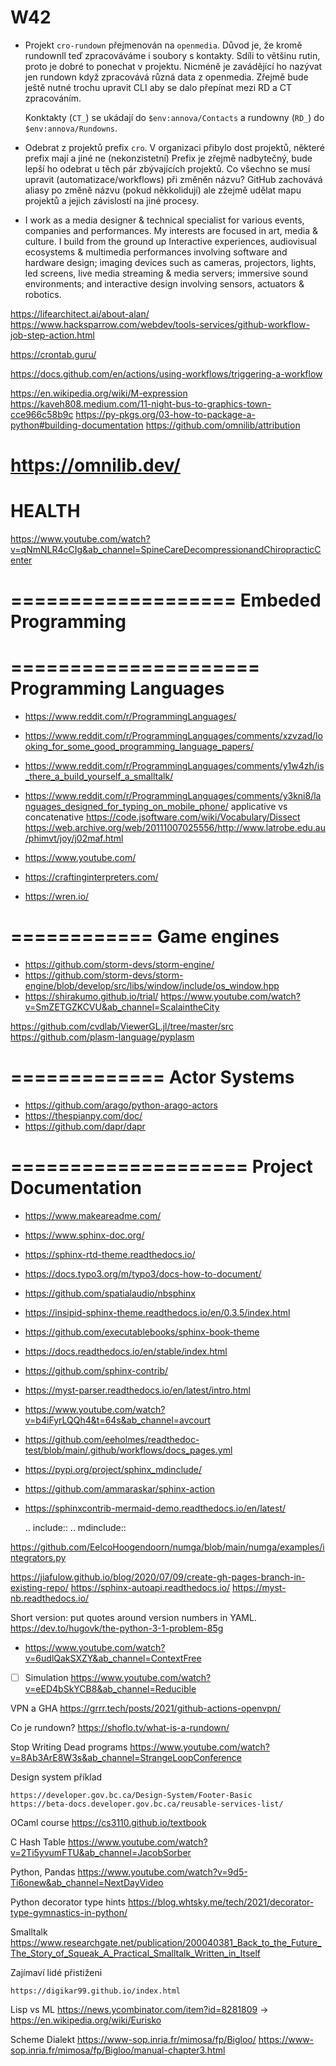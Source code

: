# W42

- Projekt `cro-rundown` přejmenován na `openmedia`.
  Důvod je, že kromě rundownll teď zpracováváme i soubory s kontakty.
  Sdíli to většinu rutin, proto je dobré to ponechat v projektu.
  Nicméně je zavádějící ho nazývat jen rundown když zpracovává různá data z openmedia.
  Zřejmě bude ještě nutné trochu upravit CLI aby se dalo přepínat mezi RD a CT zpracováním.

  Konktakty (`CT_`) se ukádají do `$env:annova/Contacts` a rundowny (`RD_`) do `$env:annova/Rundowns`.

- Odebrat z projektů prefix `cro`.
  V organizaci přibylo dost projektů, některé prefix mají a jiné ne (nekonzistetní)
  Prefix je zřejmě nadbytečný, bude lepší ho odebrat u těch pár zbývajících projektů.
  Co všechno se musí upravit (automatizace/workflows) při změněn názvu?
  GitHub zachovává aliasy po změně názvu (pokud někkolidují) ale zžejmě udělat mapu projektů a jejich
  závislostí na jiné procesy.

- I work as a media designer & technical specialist for various events,
companies and performances. My interests are focused in art, media & culture.
I build from the ground up Interactive experiences, audiovisual ecosystems & multimedia
performances involving software and hardware design; imaging devices such as cameras,
projectors, lights, led screens, live media streaming & media servers; immersive sound
environments; and interactive design involving sensors, actuators & robotics.

https://lifearchitect.ai/about-alan/
https://www.hacksparrow.com/webdev/tools-services/github-workflow-job-step-action.html

https://crontab.guru/

https://docs.github.com/en/actions/using-workflows/triggering-a-workflow

https://en.wikipedia.org/wiki/M-expression
https://kaveh808.medium.com/11-night-bus-to-graphics-town-cce966c58b9c
https://py-pkgs.org/03-how-to-package-a-python#building-documentation
https://github.com/omnilib/attribution

https://omnilib.dev/
======
HEALTH
======

https://www.youtube.com/watch?v=qNmNLR4cCIg&ab_channel=SpineCareDecompressionandChiropracticCenter


===================
Embeded Programming
===================


=====================
Programming Languages
=====================
* https://www.reddit.com/r/ProgrammingLanguages/
* https://www.reddit.com/r/ProgrammingLanguages/comments/xzvzad/looking_for_some_good_programming_language_papers/
* https://www.reddit.com/r/ProgrammingLanguages/comments/y1w4zh/is_there_a_build_yourself_a_smalltalk/
* https://www.reddit.com/r/ProgrammingLanguages/comments/y3kni8/languages_designed_for_typing_on_mobile_phone/
  applicative vs concatenative
https://code.jsoftware.com/wiki/Vocabulary/Dissect
https://web.archive.org/web/20111007025556/http://www.latrobe.edu.au/phimvt/joy/j02maf.html
* https://www.youtube.com/

* https://craftinginterpreters.com/
* https://wren.io/

============
Game engines
============
* https://github.com/storm-devs/storm-engine/
* https://github.com/storm-devs/storm-engine/blob/develop/src/libs/window/include/os_window.hpp
* https://shirakumo.github.io/trial/
https://www.youtube.com/watch?v=SmZETGZKCVU&ab_channel=ScalaintheCity

https://github.com/cvdlab/ViewerGL.jl/tree/master/src
https://github.com/plasm-language/pyplasm

=============
Actor Systems
=============
* https://github.com/arago/python-arago-actors
* https://thespianpy.com/doc/
* https://github.com/dapr/dapr


====================
Project Documentation
====================

* https://www.makeareadme.com/

* https://www.sphinx-doc.org/
* https://sphinx-rtd-theme.readthedocs.io/
* https://docs.typo3.org/m/typo3/docs-how-to-document/
* https://github.com/spatialaudio/nbsphinx
* https://insipid-sphinx-theme.readthedocs.io/en/0.3.5/index.html
* https://github.com/executablebooks/sphinx-book-theme
* https://docs.readthedocs.io/en/stable/index.html
* https://github.com/sphinx-contrib/
* https://myst-parser.readthedocs.io/en/latest/intro.html
* https://www.youtube.com/watch?v=b4iFyrLQQh4&t=64s&ab_channel=avcourt
* https://github.com/eeholmes/readthedoc-test/blob/main/.github/workflows/docs_pages.yml
* https://pypi.org/project/sphinx_mdinclude/
* https://github.com/ammaraskar/sphinx-action


* https://sphinxcontrib-mermaid-demo.readthedocs.io/en/latest/


    .. include::
    .. mdinclude::

https://github.com/EelcoHoogendoorn/numga/blob/main/numga/examples/integrators.py

https://jiafulow.github.io/blog/2020/07/09/create-gh-pages-branch-in-existing-repo/
https://sphinx-autoapi.readthedocs.io/
https://myst-nb.readthedocs.io/




Short version: put quotes around version numbers in YAML.
    https://dev.to/hugovk/the-python-3-1-problem-85g


- https://www.youtube.com/watch?v=6udlQakSXZY&ab_channel=ContextFree

- [ ] Simulation
  https://www.youtube.com/watch?v=eED4bSkYCB8&ab_channel=Reducible


VPN a GHA
    https://grrr.tech/posts/2021/github-actions-openvpn/


Co je rundown?
    https://shoflo.tv/what-is-a-rundown/


Stop Writing Dead programs
    https://www.youtube.com/watch?v=8Ab3ArE8W3s&ab_channel=StrangeLoopConference

Design system příklad

    https://developer.gov.bc.ca/Design-System/Footer-Basic
    https://beta-docs.developer.gov.bc.ca/reusable-services-list/


OCaml course
    https://cs3110.github.io/textbook

C Hash Table
    https://www.youtube.com/watch?v=2Ti5yvumFTU&ab_channel=JacobSorber

Python, Pandas
    https://www.youtube.com/watch?v=9d5-Ti6onew&ab_channel=NextDayVideo

Python decorator type hints
    https://blog.whtsky.me/tech/2021/decorator-type-gymnastics-in-python/


Smalltalk
    https://www.researchgate.net/publication/200040381_Back_to_the_Future_The_Story_of_Squeak_A_Practical_Smalltalk_Written_in_Itself

Zajímaví lidé přistiženi

    https://digikar99.github.io/index.html


Lisp vs ML
    https://news.ycombinator.com/item?id=8281809
    -> https://en.wikipedia.org/wiki/Eurisko

Scheme Dialekt
    https://www-sop.inria.fr/mimosa/fp/Bigloo/
    https://www-sop.inria.fr/mimosa/fp/Bigloo/manual-chapter3.html